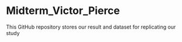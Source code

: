 # Midterm_Victor_Pierce
This GitHub repository stores our result and dataset for replicating our study
